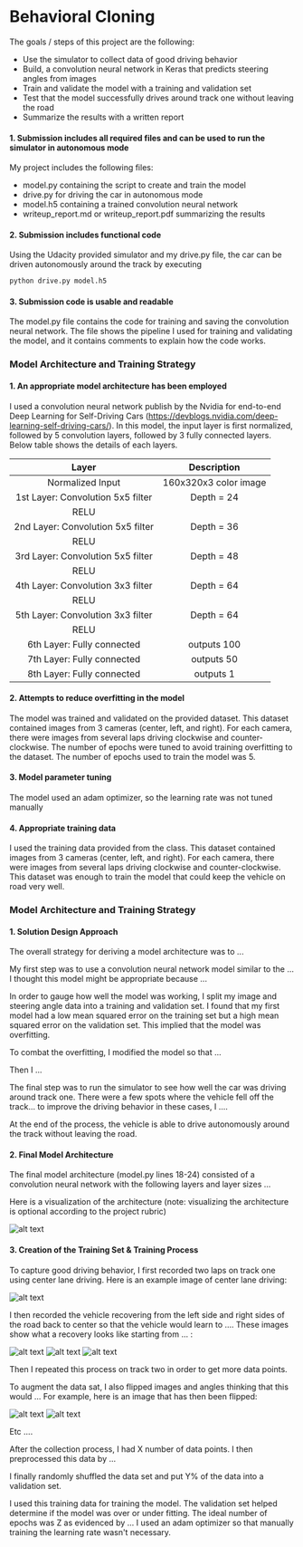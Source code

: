 # **Behavioral Cloning** 

The goals / steps of this project are the following:
* Use the simulator to collect data of good driving behavior
* Build, a convolution neural network in Keras that predicts steering angles from images
* Train and validate the model with a training and validation set
* Test that the model successfully drives around track one without leaving the road
* Summarize the results with a written report


[//]: # (Image References)

[image1]: ./examples/placeholder.png "Model Visualization"
[image2]: ./examples/placeholder.png "Grayscaling"
[image3]: ./examples/placeholder_small.png "Recovery Image"
[image4]: ./examples/placeholder_small.png "Recovery Image"
[image5]: ./examples/placeholder_small.png "Recovery Image"
[image6]: ./examples/placeholder_small.png "Normal Image"
[image7]: ./examples/placeholder_small.png "Flipped Image"


#### 1. Submission includes all required files and can be used to run the simulator in autonomous mode

My project includes the following files:
* model.py containing the script to create and train the model
* drive.py for driving the car in autonomous mode
* model.h5 containing a trained convolution neural network 
* writeup_report.md or writeup_report.pdf summarizing the results

#### 2. Submission includes functional code
Using the Udacity provided simulator and my drive.py file, the car can be driven autonomously around the track by executing 
```sh
python drive.py model.h5
```

#### 3. Submission code is usable and readable

The model.py file contains the code for training and saving the convolution neural network. The file shows the pipeline I used for training and validating the model, and it contains comments to explain how the code works.

### Model Architecture and Training Strategy

#### 1. An appropriate model architecture has been employed
I used a convolution neural network publish by the Nvidia for end-to-end Deep Learning for Self-Driving Cars (https://devblogs.nvidia.com/deep-learning-self-driving-cars/).  In this model, the input layer is first normalized, followed by 5 convolution layers, followed by 3 fully connected layers.  Below table shows the details of each layers.

| Layer         		|     Description	        					| 
|:---------------------:|:---------------------------------------------:| 
| Normalized Input         		| 160x320x3 color image   							| 
| 1st Layer:  Convolution 5x5 filter | Depth = 24 |
| RELU					| |
|2nd Layer:  Convolution 5x5 filter | Depth = 36 |
| RELU					| |							|
|3rd Layer:  Convolution 5x5 filter | Depth = 48 |
| RELU					| |							|
|4th Layer:  Convolution 3x3 filter | Depth = 64 |
| RELU					| |							|
|5th Layer:  Convolution 3x3 filter | Depth = 64 |
| RELU					| |							|
| 6th Layer:  Fully connected		| outputs 100        									|
| 7th Layer:  Fully connected		| outputs 50        									|
| 8th Layer:  Fully connected		| outputs 1        									|

#### 2. Attempts to reduce overfitting in the model
The model was trained and validated on the provided dataset.  This dataset contained images from 3 cameras (center, left, and right).  For each camera, there were images from several laps driving clockwise and counter-clockwise.  The number of epochs were tuned to avoid training overfitting to the dataset.  The number of epochs used to train the model was 5.

#### 3. Model parameter tuning
The model used an adam optimizer, so the learning rate was not tuned manually

#### 4. Appropriate training data
I used the training data provided from the class.  This dataset contained images from 3 cameras (center, left, and right).  For each camera, there were images from several laps driving clockwise and counter-clockwise. This dataset was enough to train the model that could keep the vehicle on road very well.

### Model Architecture and Training Strategy

#### 1. Solution Design Approach

The overall strategy for deriving a model architecture was to ...

My first step was to use a convolution neural network model similar to the ... I thought this model might be appropriate because ...

In order to gauge how well the model was working, I split my image and steering angle data into a training and validation set. I found that my first model had a low mean squared error on the training set but a high mean squared error on the validation set. This implied that the model was overfitting. 

To combat the overfitting, I modified the model so that ...

Then I ... 

The final step was to run the simulator to see how well the car was driving around track one. There were a few spots where the vehicle fell off the track... to improve the driving behavior in these cases, I ....

At the end of the process, the vehicle is able to drive autonomously around the track without leaving the road.

#### 2. Final Model Architecture

The final model architecture (model.py lines 18-24) consisted of a convolution neural network with the following layers and layer sizes ...

Here is a visualization of the architecture (note: visualizing the architecture is optional according to the project rubric)

![alt text][image1]

#### 3. Creation of the Training Set & Training Process

To capture good driving behavior, I first recorded two laps on track one using center lane driving. Here is an example image of center lane driving:

![alt text][image2]

I then recorded the vehicle recovering from the left side and right sides of the road back to center so that the vehicle would learn to .... These images show what a recovery looks like starting from ... :

![alt text][image3]
![alt text][image4]
![alt text][image5]

Then I repeated this process on track two in order to get more data points.

To augment the data sat, I also flipped images and angles thinking that this would ... For example, here is an image that has then been flipped:

![alt text][image6]
![alt text][image7]

Etc ....

After the collection process, I had X number of data points. I then preprocessed this data by ...


I finally randomly shuffled the data set and put Y% of the data into a validation set. 

I used this training data for training the model. The validation set helped determine if the model was over or under fitting. The ideal number of epochs was Z as evidenced by ... I used an adam optimizer so that manually training the learning rate wasn't necessary.
